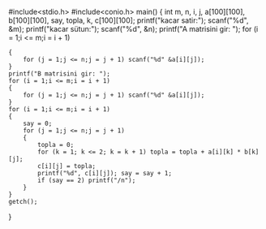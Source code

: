 #include<stdio.h>
#include<conio.h>
main()
{
	int m, n, i, j, a[100][100], b[100][100], say, topla, k, c[100][100];
	printf("kacar satir:"); scanf("%d", &m);
	printf("kacar sütun:"); scanf("%d", &n);
	printf("A matrisini gir: ");
	for (i = 1;i <= m;i = i + 1)

	{
		for (j = 1;j <= n;j = j + 1) scanf("%d" &a[i][j]);
	}
	printf("B matrisini gir: ");
	for (i = 1;i <= m;i = i + 1)
	{
		for (j = 1;j <= n;j = j + 1) scanf("%d" &a[i][j]);
	}
	for (i = 1;i <= m;i = i + 1)
	{
		say = 0;
		for (j = 1;j <= n;j = j + 1)
		{
			topla = 0;
			for (k = 1; k <= 2; k = k + 1) topla = topla + a[i][k] * b[k][j];
			c[i][j] = topla;
			printf("%d", c[i][j]); say = say + 1;
			if (say == 2) printf("/n");
		}
	}
	getch();
}
